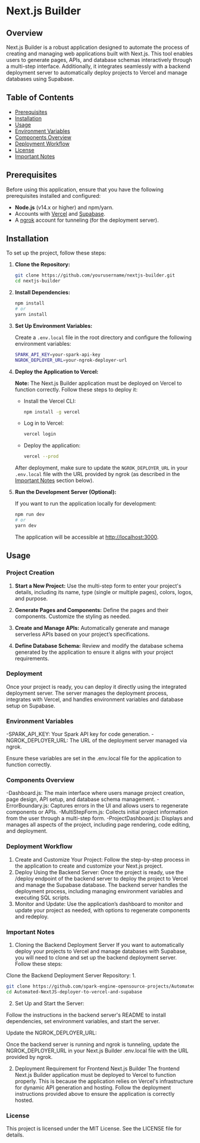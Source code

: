 # Next.js Builder

## Overview

Next.js Builder is a robust application designed to automate the process of creating and managing web applications built with Next.js. This tool enables users to generate pages, APIs, and database schemas interactively through a multi-step interface. Additionally, it integrates seamlessly with a backend deployment server to automatically deploy projects to Vercel and manage databases using Supabase.

## Table of Contents

- [Prerequisites](#prerequisites)
- [Installation](#installation)
- [Usage](#usage)
- [Environment Variables](#environment-variables)
- [Components Overview](#components-overview)
- [Deployment Workflow](#deployment-workflow)
- [License](#license)
- [Important Notes](#important-notes)

## Prerequisites

Before using this application, ensure that you have the following prerequisites installed and configured:

- **Node.js** (v14.x or higher) and npm/yarn.
- Accounts with [Vercel](https://vercel.com/) and [Supabase](https://supabase.com/).
- A [ngrok](https://ngrok.com/) account for tunneling (for the deployment server).

## Installation

To set up the project, follow these steps:

1. **Clone the Repository:**

    ```bash
    git clone https://github.com/yourusername/nextjs-builder.git
    cd nextjs-builder
    ```

2. **Install Dependencies:**

    ```bash
    npm install
    # or
    yarn install
    ```

3. **Set Up Environment Variables:**

    Create a `.env.local` file in the root directory and configure the following environment variables:

    ```bash
    SPARK_API_KEY=your-spark-api-key
    NGROK_DEPLOYER_URL=your-ngrok-deployer-url
    ```

4. **Deploy the Application to Vercel:**

    **Note:** The Next.js Builder application must be deployed on Vercel to function correctly. Follow these steps to deploy it:

    - Install the Vercel CLI:
      ```bash
      npm install -g vercel
      ```

    - Log in to Vercel:
      ```bash
      vercel login
      ```

    - Deploy the application:
      ```bash
      vercel --prod
      ```

    After deployment, make sure to update the `NGROK_DEPLOYER_URL` in your `.env.local` file with the URL provided by ngrok (as described in the [Important Notes](#important-notes) section below).

5. **Run the Development Server (Optional):**

    If you want to run the application locally for development:
    
    ```bash
    npm run dev
    # or
    yarn dev
    ```

    The application will be accessible at [http://localhost:3000](http://localhost:3000).

## Usage

### Project Creation

1. **Start a New Project:** Use the multi-step form to enter your project's details, including its name, type (single or multiple pages), colors, logos, and purpose.
   
2. **Generate Pages and Components:** Define the pages and their components. Customize the styling as needed.

3. **Create and Manage APIs:** Automatically generate and manage serverless APIs based on your project’s specifications.

4. **Define Database Schema:** Review and modify the database schema generated by the application to ensure it aligns with your project requirements.

### Deployment

Once your project is ready, you can deploy it directly using the integrated deployment server. The server manages the deployment process, integrates with Vercel, and handles environment variables and database setup on Supabase.

### Environment Variables
-SPARK_API_KEY: Your Spark API key for code generation.
-NGROK_DEPLOYER_URL: The URL of the deployment server managed via ngrok.

Ensure these variables are set in the .env.local file for the application to function correctly.

### Components Overview
-Dashboard.js: The main interface where users manage project creation, page design, API setup, and database schema management.
-ErrorBoundary.js: Captures errors in the UI and allows users to regenerate components or APIs.
-MultiStepForm.js: Collects initial project information from the user through a multi-step form.
-ProjectDashboard.js: Displays and manages all aspects of the project, including page rendering, code editing, and deployment.

### Deployment Workflow
1. Create and Customize Your Project: Follow the step-by-step process in the application to create and customize your Next.js project.
2. Deploy Using the Backend Server: Once the project is ready, use the /deploy endpoint of the backend server to deploy the project to Vercel and manage the Supabase database. The backend server handles the deployment process, including managing environment variables and executing SQL scripts.
3. Monitor and Update: Use the application’s dashboard to monitor and update your project as needed, with options to regenerate components and redeploy.

### Important Notes
1. Cloning the Backend Deployment Server
If you want to automatically deploy your projects to Vercel and manage databases with Supabase, you will need to clone and set up the backend deployment server. Follow these steps:

Clone the Backend Deployment Server Repository:
1. 
```bash
git clone https://github.com/spark-engine-opensource-projects/Automated-NextJS-deployer-to-vercel-and-supabase.git
cd Automated-NextJS-deployer-to-vercel-and-supabase
```

2. Set Up and Start the Server:

Follow the instructions in the backend server's README to install dependencies, set environment variables, and start the server.

Update the NGROK_DEPLOYER_URL:

Once the backend server is running and ngrok is tunneling, update the NGROK_DEPLOYER_URL in your Next.js Builder .env.local file with the URL provided by ngrok.

2. Deployment Requirement for Frontend Next.js Builder
The frontend Next.js Builder application must be deployed to Vercel to function properly. This is because the application relies on Vercel's infrastructure for dynamic API generation and hosting. Follow the deployment instructions provided above to ensure the application is correctly hosted.

### License
This project is licensed under the MIT License. See the LICENSE file for details.
